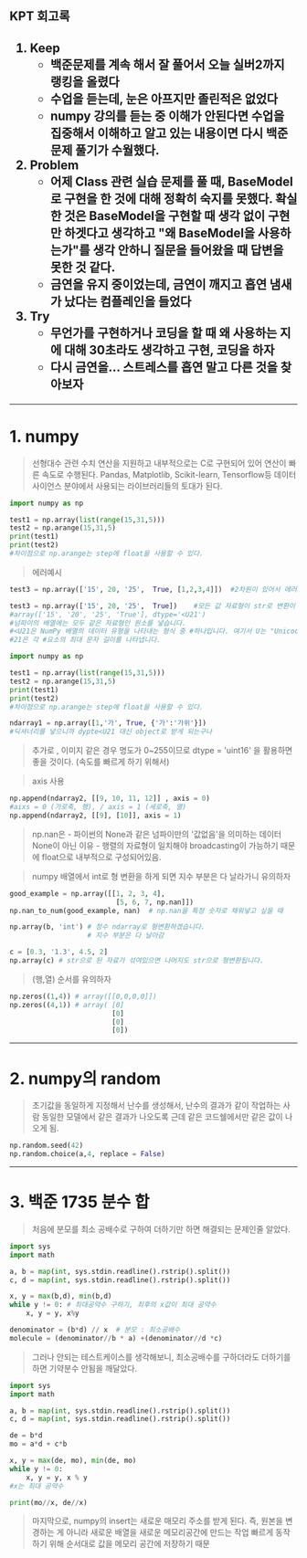 <h2>KPT 회고록<h2/>

1. Keep
   - 백준문제를 계속 해서 잘 풀어서 오늘 실버2까지 랭킹을 올렸다
   - 수업을 듣는데, 눈은 아프지만 졸린적은 없었다
   - numpy 강의를 듣는 중 이해가 안된다면 수업을 집중해서 이해하고 알고 있는 내용이면 다시 백준 문제 풀기가 수월했다.
2. Problem
   - 어제 Class 관련 실습 문제를 풀 때, BaseModel로 구현을 한 것에 대해 정확히 숙지를 못했다. 확실한 것은 BaseModel을 구현할 때 생각 없이 구현만 하겟다고 생각하고 "왜 BaseModel을 사용하는가"를 생각 안하니 질문을 들어왔을 때 답변을 못한 것 같다.
   - 금연을 유지 중이었는데, 금연이 깨지고 흡연 냄새가 났다는 컴플레인을 들었다
3. Try
   - 무언가를 구현하거나 코딩을 할 때 왜 사용하는 지에 대해 30초라도 생각하고 구현, 코딩을 하자
   - 다시 금연을... 스트레스를 흡연 말고 다른 것을 찾아보자
---

<h1> 1. numpy</h1>

> 선형대수 관련 수치 연산을 지원하고 내부적으로는 C로 구현되어 있어 연산이 빠른 속도로 수행된다.
> Pandas, Matplotlib, Scikit-learn, Tensorflow등 데이터 사이언스 분야에서 사용되는 라이브러리들의 토대가 된다.

```python
import numpy as np

test1 = np.array(list(range(15,31,5)))
test2 = np.arange(15,31,5)
print(test1)
print(test2)
#차이점으로 np.arange는 step에 float을 사용할 수 있다.
```

>에러예시

```python
test3 = np.array(['15', 20, '25',  True, [1,2,3,4]])  #2차원이 있어서 에러
```

```python
test3 = np.array(['15', 20, '25',  True])    #모든 값 자료형이 str로 변환이 됨
#array(['15', '20', '25', 'True'], dtype='<U21')
#넘파이의 배열에는 모두 같은 자료형인 원소를 넣습니다.
#<U21은 NumPy 배열의 데이터 유형을 나타내는 형식 중 #하나입니다. 여기서 U는 "Unicode 문자열"을 의미하고,
#21은 각 #요소의 최대 문자 길이를 나타냅니다.
```

```python
import numpy as np

test1 = np.array(list(range(15,31,5)))
test2 = np.arange(15,31,5)
print(test1)
print(test2)
#차이점으로 np.arange는 step에 float을 사용할 수 있다.
```

```python
ndarray1 = np.array([1,'가', True, {'가':'가위'}])
#딕셔너리를 넣으니까 dypte<U21 대신 object로 받게 되는구나
```

> 추가로 , 이미지 같은 경우 명도가 0~255이므로 dtype = 'uint16' 을 활용하면 좋을 것이다.
> (속도를 빠르게 하기 위해서)

> axis 사용
> 
```python
np.append(ndarray2, [[9, 10, 11, 12]] , axis = 0)
#aixs = 0 (가로축, 행), / axis = 1 (세로축, 열)
np.append(ndarray2, [[9], [10]], axis = 1)
```
> np.nan은 - 파이썬의 None과 같은 넘파이만의 '값없음'을 의미하는 데이터
> None이 아닌 이유 - 행렬의 자료형이 일치해야 broadcasting이 가능하기 때문에 float으로 내부적으로 구성되어있음.

> numpy 배열에서 int로 형 변환을 하게 되면 지수 부분은 다 날라가니 유의하자

```python
good_example = np.array([[1, 2, 3, 4],
                          [5, 6, 7, np.nan]])
np.nan_to_num(good_example, nan)  # np.nan을 특정 숫자로 채워넣고 싶을 때

np.array(b, 'int') # 정수 ndarray로 형변환하겠습니다.
				   # 지수 부분은 다 날아감

c = [0.3, '1.3', 4.5, 2]
np.array(c) # str으로 된 자료가 섞여있으면 나머지도 str으로 형변환됩니다.
```
> (행,열) 순서를 유의하자

```python
np.zeros((1,4)) # array([[0,0,0,0]])
np.zeros((4,1)) # array( [0]
						 [0]
						 [0]
						 [0])
```

---

<h1> 2. numpy의 random</h1>

> 초기값을 동일하게 지정해서 난수를 생성해서,
> 난수의 결과가 같이 작업하는 사람
> 동일한 모델에서 같은 결과가 나오도록
> 근데 같은 코드쉘에서만 같은 값이 나오게 됨.

```python
np.random.seed(42)
np.random.choice(a,4, replace = False)
```

---

<h1> 3. 백준 1735 분수 합</h1>

>처음에 분모를 최소 공배수로 구하여 더하기만 하면 해결되는 문제인줄 알았다.

```python
import sys
import math

a, b = map(int, sys.stdin.readline().rstrip().split())
c, d = map(int, sys.stdin.readline().rstrip().split())

x, y = max(b,d), min(b,d)
while y != 0: # 최대공약수 구하기, 최후의 x값이 최대 공약수
    x, y = y, x%y

denominator = (b*d) // x  # 분모 : 최소공배수
molecule = (denominator//b * a) +(denominator//d *c)
```

> 그러나 안되는 테스트케이스를 생각해보니, 최소공배수를 구하더라도 더하기를 하면 기약분수 안됨을 깨달았다.

```python
import sys
import math

a, b = map(int, sys.stdin.readline().rstrip().split())
c, d = map(int, sys.stdin.readline().rstrip().split())

de = b*d
mo = a*d + c*b

x, y = max(de, mo), min(de, mo)
while y != 0:
    x, y = y, x % y
#x는 최대 공약수

print(mo//x, de//x)
```

> 마지막으로, numpy의 insert는 새로운 매모리 주소를 받게 된다.
> 즉, 원본을 변경하는 게 아니라 새로운 배열을 새로운 메모리공간에 만드는 작업 
>  빠르게 동작하기 위해 순서대로 값을 메모리 공간에 저장하기 때문
